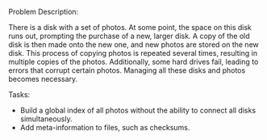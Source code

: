 Problem Description:

There is a disk with a set of photos. At some point, the space on this disk runs out, prompting the purchase of a new, larger disk. A copy of the old disk is then made onto the new one, and new photos are stored on the new disk. This process of copying photos is repeated several times, resulting in multiple copies of the photos. Additionally, some hard drives fail, leading to errors that corrupt certain photos. Managing all these disks and photos becomes necessary.

Tasks:

 - Build a global index of all photos without the ability to connect all disks simultaneously.
 - Add meta-information to files, such as checksums.